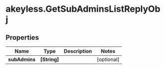 # akeyless.GetSubAdminsListReplyObj

## Properties

Name | Type | Description | Notes
------------ | ------------- | ------------- | -------------
**subAdmins** | **[String]** |  | [optional] 


